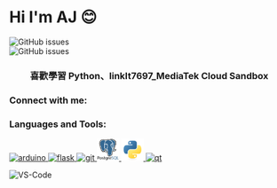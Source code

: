 # Hi I'm AJ 😊

![GitHub issues](https://img.shields.io/github/issues/xAJx/LineBot-Chat_Tarol-Record?logoColor=green&label=issues_LineBot-Chat_Tarol-Record&labelColor=blue)
<br/>
![GitHub issues](https://img.shields.io/github/issues/xAJx/Weather-Query_Packaging-exe?logoColor=green&label=issues_Weather-Query_Packaging-exe&labelColor=blue)
<br/>

<h3 align="center">喜歡學習 Python、linkIt7697_MediaTek Cloud Sandbox</h3>

<h3 align="left">Connect with me:</h3>
<p align="left">
</p>

<h3 align="left">Languages and Tools:</h3>
<p align="left"> <a href="https://www.arduino.cc/" target="_blank" rel="noreferrer"> <img src="https://cdn.worldvectorlogo.com/logos/arduino-1.svg" alt="arduino" width="40" height="40"/> </a> <a href="https://flask.palletsprojects.com/" target="_blank" rel="noreferrer"> <img src="https://www.vectorlogo.zone/logos/pocoo_flask/pocoo_flask-icon.svg" alt="flask" width="40" height="40"/> </a> <a href="https://git-scm.com/" target="_blank" rel="noreferrer"> <img src="https://www.vectorlogo.zone/logos/git-scm/git-scm-icon.svg" alt="git" width="40" height="40"/> </a> <a href="https://www.postgresql.org" target="_blank" rel="noreferrer"> <img src="https://raw.githubusercontent.com/devicons/devicon/master/icons/postgresql/postgresql-original-wordmark.svg" alt="postgresql" width="40" height="40"/> </a> <a href="https://www.python.org" target="_blank" rel="noreferrer"> <img src="https://raw.githubusercontent.com/devicons/devicon/master/icons/python/python-original.svg" alt="python" width="40" height="40"/> </a> <a href="https://www.qt.io/" target="_blank" rel="noreferrer"> <img src="https://upload.wikimedia.org/wikipedia/commons/0/0b/Qt_logo_2016.svg" alt="qt" width="40" height="40"/> </a> </p>


![VS-Code](https://github.com/xAJx/xAJx/assets/42112934/548cb24a-d153-4574-b75b-73f7a666ba00.png)

<br/>


